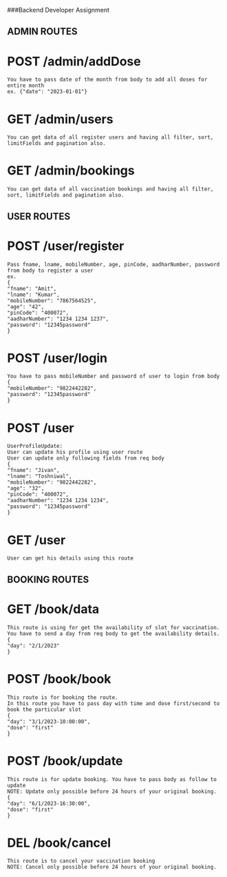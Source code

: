 ###Backend Developer Assignment

## ADMIN ROUTES

# POST /admin/addDose

    You have to pass date of the month from body to add all doses for entire month
    ex. {"date": "2023-01-01"}

# GET /admin/users

    You can get data of all register users and having all filter, sort, limitFields and pagination also.

# GET /admin/bookings

    You can get data of all vaccination bookings and having all filter, sort, limitFields and pagination also.

## USER ROUTES

# POST /user/register

    Pass fname, lname, mobileNumber, age, pinCode, aadharNumber, password from body to register a user
    ex.
    {
    "fname": "Amit",
    "lname": "Kumar",
    "mobileNumber": "7867564525",
    "age": "42",
    "pinCode": "400072",
    "aadharNumber": "1234 1234 1237",
    "password": "12345password"
    }

# POST /user/login

    You have to pass mobileNumber and password of user to login from body
    {
    "mobileNumber": "9822442282",
    "password": "12345password"
    }

# POST /user

    UserProfileUpdate:
    User can update his profile using user route
    User can update only following fields from req body
    {
    "fname": "Jivan",
    "lname": "Toshniwal",
    "mobileNumber": "9822442282",
    "age": "32",
    "pinCode": "400072",
    "aadharNumber": "1234 1234 1234",
    "password": "12345password"
    }

# GET /user

    User can get his details using this route

## BOOKING ROUTES

# GET /book/data

    This route is using for get the availability of slot for vaccination. You have to send a day from req body to get the availability details.
    {
    "day": "2/1/2023"
    }

# POST /book/book

    This route is for booking the route.
    In this route you have to pass day with time and dose first/second to book the particular slot
    {
    "day": "3/1/2023-10:00:00",
    "dose": "first"
    }

# POST /book/update

    This route is for update booking. You have to pass body as follow to update
    NOTE: Update only possible before 24 hours of your original booking.
    {
    "day": "6/1/2023-16:30:00",
    "dose": "first"
    }

# DEL /book/cancel

    This route is to cancel your vaccination booking
    NOTE: Cancel only possible before 24 hours of your original booking.
